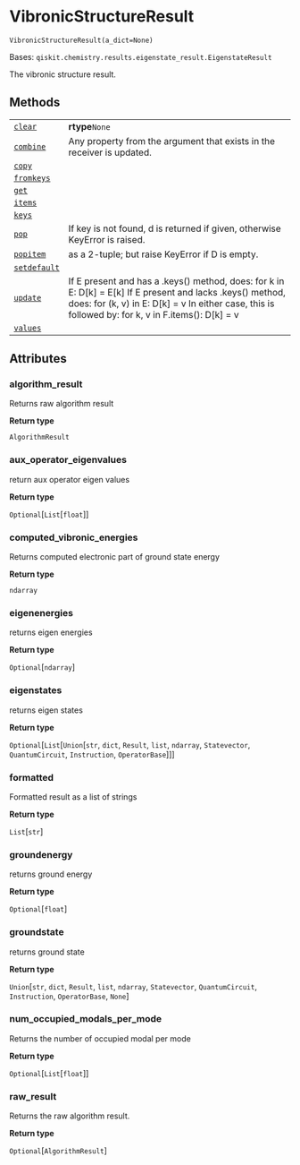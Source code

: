 # VibronicStructureResult

`VibronicStructureResult(a_dict=None)`

Bases: `qiskit.chemistry.results.eigenstate_result.EigenstateResult`

The vibronic structure result.

## Methods

|                                                                                                                                                                                                       |                                                                                                                                                                                                                      |
| ----------------------------------------------------------------------------------------------------------------------------------------------------------------------------------------------------- | -------------------------------------------------------------------------------------------------------------------------------------------------------------------------------------------------------------------- |
| [`clear`](qiskit.chemistry.results.VibronicStructureResult.clear#qiskit.chemistry.results.VibronicStructureResult.clear "qiskit.chemistry.results.VibronicStructureResult.clear")                     | **rtype**`None`                                                                                                                                                                                                      |
| [`combine`](qiskit.chemistry.results.VibronicStructureResult.combine#qiskit.chemistry.results.VibronicStructureResult.combine "qiskit.chemistry.results.VibronicStructureResult.combine")             | Any property from the argument that exists in the receiver is updated.                                                                                                                                               |
| [`copy`](qiskit.chemistry.results.VibronicStructureResult.copy#qiskit.chemistry.results.VibronicStructureResult.copy "qiskit.chemistry.results.VibronicStructureResult.copy")                         |                                                                                                                                                                                                                      |
| [`fromkeys`](qiskit.chemistry.results.VibronicStructureResult.fromkeys#qiskit.chemistry.results.VibronicStructureResult.fromkeys "qiskit.chemistry.results.VibronicStructureResult.fromkeys")         |                                                                                                                                                                                                                      |
| [`get`](qiskit.chemistry.results.VibronicStructureResult.get#qiskit.chemistry.results.VibronicStructureResult.get "qiskit.chemistry.results.VibronicStructureResult.get")                             |                                                                                                                                                                                                                      |
| [`items`](qiskit.chemistry.results.VibronicStructureResult.items#qiskit.chemistry.results.VibronicStructureResult.items "qiskit.chemistry.results.VibronicStructureResult.items")                     |                                                                                                                                                                                                                      |
| [`keys`](qiskit.chemistry.results.VibronicStructureResult.keys#qiskit.chemistry.results.VibronicStructureResult.keys "qiskit.chemistry.results.VibronicStructureResult.keys")                         |                                                                                                                                                                                                                      |
| [`pop`](qiskit.chemistry.results.VibronicStructureResult.pop#qiskit.chemistry.results.VibronicStructureResult.pop "qiskit.chemistry.results.VibronicStructureResult.pop")                             | If key is not found, d is returned if given, otherwise KeyError is raised.                                                                                                                                           |
| [`popitem`](qiskit.chemistry.results.VibronicStructureResult.popitem#qiskit.chemistry.results.VibronicStructureResult.popitem "qiskit.chemistry.results.VibronicStructureResult.popitem")             | as a 2-tuple; but raise KeyError if D is empty.                                                                                                                                                                      |
| [`setdefault`](qiskit.chemistry.results.VibronicStructureResult.setdefault#qiskit.chemistry.results.VibronicStructureResult.setdefault "qiskit.chemistry.results.VibronicStructureResult.setdefault") |                                                                                                                                                                                                                      |
| [`update`](qiskit.chemistry.results.VibronicStructureResult.update#qiskit.chemistry.results.VibronicStructureResult.update "qiskit.chemistry.results.VibronicStructureResult.update")                 | If E present and has a .keys() method, does: for k in E: D\[k] = E\[k] If E present and lacks .keys() method, does: for (k, v) in E: D\[k] = v In either case, this is followed by: for k, v in F.items(): D\[k] = v |
| [`values`](qiskit.chemistry.results.VibronicStructureResult.values#qiskit.chemistry.results.VibronicStructureResult.values "qiskit.chemistry.results.VibronicStructureResult.values")                 |                                                                                                                                                                                                                      |

## Attributes

### algorithm\_result

Returns raw algorithm result

**Return type**

`AlgorithmResult`

### aux\_operator\_eigenvalues

return aux operator eigen values

**Return type**

`Optional`\[`List`\[`float`]]

### computed\_vibronic\_energies

Returns computed electronic part of ground state energy

**Return type**

`ndarray`

### eigenenergies

returns eigen energies

**Return type**

`Optional`\[`ndarray`]

### eigenstates

returns eigen states

**Return type**

`Optional`\[`List`\[`Union`\[`str`, `dict`, `Result`, `list`, `ndarray`, `Statevector`, `QuantumCircuit`, `Instruction`, `OperatorBase`]]]

### formatted

Formatted result as a list of strings

**Return type**

`List`\[`str`]

### groundenergy

returns ground energy

**Return type**

`Optional`\[`float`]

### groundstate

returns ground state

**Return type**

`Union`\[`str`, `dict`, `Result`, `list`, `ndarray`, `Statevector`, `QuantumCircuit`, `Instruction`, `OperatorBase`, `None`]

### num\_occupied\_modals\_per\_mode

Returns the number of occupied modal per mode

**Return type**

`Optional`\[`List`\[`float`]]

### raw\_result

Returns the raw algorithm result.

**Return type**

`Optional`\[`AlgorithmResult`]
